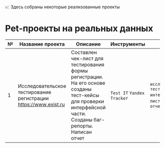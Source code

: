 📈 Здесь собраны некоторые реализованные проекты

# Pet-проекты на реальных данных
|№|Название проекта|Описание|Инструменты|Навыки|
|---|---|---|---|---|
|1|Исследовательское тестирование регистрации https://www.exist.ru|Составлен чек-лист для тестирования формы регистрации. На его основе созданы тест-кейсы для проверки интерфейсной части. Созданы баг-репорты. Написан отчет|`Test IT` `Yandex Tracker`|`исследовательское тестирование` `интерфейс` `чек-лист` `тест-кейс` `отчетность`|
